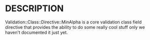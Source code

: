 # DESCRIPTION

Validation::Class::Directive::MinAlpha is a core validation class field directive
that provides the ability to do some really cool stuff only we haven't
documented it just yet.
